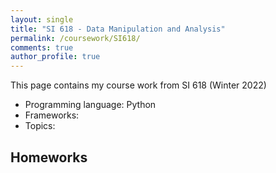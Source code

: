 ```yaml
---
layout: single
title: "SI 618 - Data Manipulation and Analysis"
permalink: /coursework/SI618/
comments: true
author_profile: true
---
```


This page contains my course work from SI 618 (Winter 2022)

- Programming language: Python
- Frameworks:
- Topics: 

## Homeworks
